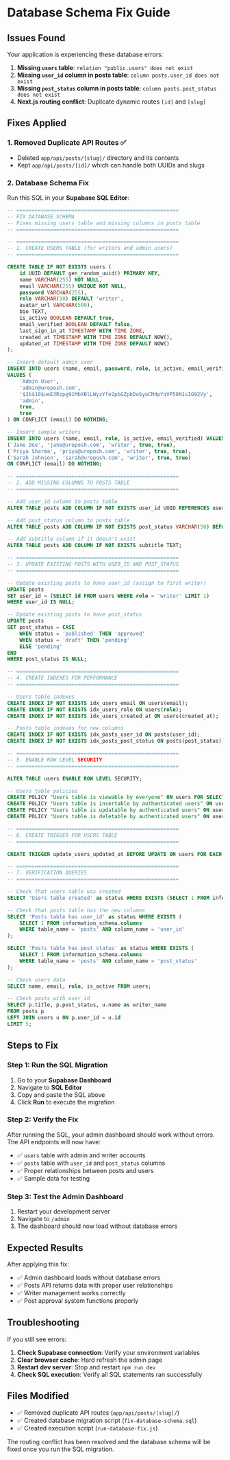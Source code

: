 # Database Schema Fix Guide

## Issues Found

Your application is experiencing these database errors:

1. **Missing `users` table**: `relation "public.users" does not exist`
2. **Missing `user_id` column in posts table**: `column posts.user_id does not exist`
3. **Missing `post_status` column in posts table**: `column posts.post_status does not exist`
4. **Next.js routing conflict**: Duplicate dynamic routes `[id]` and `[slug]`

## Fixes Applied

### 1. Removed Duplicate API Routes ✅

- Deleted `app/api/posts/[slug]/` directory and its contents
- Kept `app/api/posts/[id]/` which can handle both UUIDs and slugs

### 2. Database Schema Fix

Run this SQL in your **Supabase SQL Editor**:

```sql
-- =====================================================
-- FIX DATABASE SCHEMA
-- Fixes missing users table and missing columns in posts table
-- =====================================================

-- =====================================================
-- 1. CREATE USERS TABLE (for writers and admin users)
-- =====================================================

CREATE TABLE IF NOT EXISTS users (
    id UUID DEFAULT gen_random_uuid() PRIMARY KEY,
    name VARCHAR(255) NOT NULL,
    email VARCHAR(255) UNIQUE NOT NULL,
    password VARCHAR(255),
    role VARCHAR(50) DEFAULT 'writer',
    avatar_url VARCHAR(500),
    bio TEXT,
    is_active BOOLEAN DEFAULT true,
    email_verified BOOLEAN DEFAULT false,
    last_sign_in_at TIMESTAMP WITH TIME ZONE,
    created_at TIMESTAMP WITH TIME ZONE DEFAULT NOW(),
    updated_at TIMESTAMP WITH TIME ZONE DEFAULT NOW()
);

-- Insert default admin user
INSERT INTO users (name, email, password, role, is_active, email_verified) 
VALUES (
    'Admin User', 
    'admin@ureposh.com', 
    '$2b$10$ueE3Rzpg91MbXBlLWyzYfe2pbGZpbDoSyoCM4pYqVP58N1sIG92Vy', 
    'admin', 
    true, 
    true
) ON CONFLICT (email) DO NOTHING;

-- Insert sample writers
INSERT INTO users (name, email, role, is_active, email_verified) VALUES
('Jane Doe', 'jane@ureposh.com', 'writer', true, true),
('Priya Sharma', 'priya@ureposh.com', 'writer', true, true),
('Sarah Johnson', 'sarah@ureposh.com', 'writer', true, true)
ON CONFLICT (email) DO NOTHING;

-- =====================================================
-- 2. ADD MISSING COLUMNS TO POSTS TABLE
-- =====================================================

-- Add user_id column to posts table
ALTER TABLE posts ADD COLUMN IF NOT EXISTS user_id UUID REFERENCES users(id);

-- Add post_status column to posts table
ALTER TABLE posts ADD COLUMN IF NOT EXISTS post_status VARCHAR(50) DEFAULT 'pending';

-- Add subtitle column if it doesn't exist
ALTER TABLE posts ADD COLUMN IF NOT EXISTS subtitle TEXT;

-- =====================================================
-- 3. UPDATE EXISTING POSTS WITH USER_ID AND POST_STATUS
-- =====================================================

-- Update existing posts to have user_id (assign to first writer)
UPDATE posts 
SET user_id = (SELECT id FROM users WHERE role = 'writer' LIMIT 1)
WHERE user_id IS NULL;

-- Update existing posts to have post_status
UPDATE posts 
SET post_status = CASE 
    WHEN status = 'published' THEN 'approved'
    WHEN status = 'draft' THEN 'pending'
    ELSE 'pending'
END
WHERE post_status IS NULL;

-- =====================================================
-- 4. CREATE INDEXES FOR PERFORMANCE
-- =====================================================

-- Users table indexes
CREATE INDEX IF NOT EXISTS idx_users_email ON users(email);
CREATE INDEX IF NOT EXISTS idx_users_role ON users(role);
CREATE INDEX IF NOT EXISTS idx_users_created_at ON users(created_at);

-- Posts table indexes for new columns
CREATE INDEX IF NOT EXISTS idx_posts_user_id ON posts(user_id);
CREATE INDEX IF NOT EXISTS idx_posts_post_status ON posts(post_status);

-- =====================================================
-- 5. ENABLE ROW LEVEL SECURITY
-- =====================================================

ALTER TABLE users ENABLE ROW LEVEL SECURITY;

-- Users table policies
CREATE POLICY "Users table is viewable by everyone" ON users FOR SELECT USING (true);
CREATE POLICY "Users table is insertable by authenticated users" ON users FOR INSERT WITH CHECK (true);
CREATE POLICY "Users table is updatable by authenticated users" ON users FOR UPDATE USING (true);
CREATE POLICY "Users table is deletable by authenticated users" ON users FOR DELETE USING (true);

-- =====================================================
-- 6. CREATE TRIGGER FOR USERS TABLE
-- =====================================================

CREATE TRIGGER update_users_updated_at BEFORE UPDATE ON users FOR EACH ROW EXECUTE FUNCTION update_updated_at_column();

-- =====================================================
-- 7. VERIFICATION QUERIES
-- =====================================================

-- Check that users table was created
SELECT 'Users table created' as status WHERE EXISTS (SELECT 1 FROM information_schema.tables WHERE table_name = 'users');

-- Check that posts table has the new columns
SELECT 'Posts table has user_id' as status WHERE EXISTS (
    SELECT 1 FROM information_schema.columns 
    WHERE table_name = 'posts' AND column_name = 'user_id'
);

SELECT 'Posts table has post_status' as status WHERE EXISTS (
    SELECT 1 FROM information_schema.columns 
    WHERE table_name = 'posts' AND column_name = 'post_status'
);

-- Check users data
SELECT name, email, role, is_active FROM users;

-- Check posts with user_id
SELECT p.title, p.post_status, u.name as writer_name 
FROM posts p 
LEFT JOIN users u ON p.user_id = u.id 
LIMIT 5;
```

## Steps to Fix

### Step 1: Run the SQL Migration
1. Go to your **Supabase Dashboard**
2. Navigate to **SQL Editor**
3. Copy and paste the SQL above
4. Click **Run** to execute the migration

### Step 2: Verify the Fix
After running the SQL, your admin dashboard should work without errors. The API endpoints will now have:

- ✅ `users` table with admin and writer accounts
- ✅ `posts` table with `user_id` and `post_status` columns
- ✅ Proper relationships between posts and users
- ✅ Sample data for testing

### Step 3: Test the Admin Dashboard
1. Restart your development server
2. Navigate to `/admin`
3. The dashboard should now load without database errors

## Expected Results

After applying this fix:

- ✅ Admin dashboard loads without database errors
- ✅ Posts API returns data with proper user relationships
- ✅ Writer management works correctly
- ✅ Post approval system functions properly

## Troubleshooting

If you still see errors:

1. **Check Supabase connection**: Verify your environment variables
2. **Clear browser cache**: Hard refresh the admin page
3. **Restart dev server**: Stop and restart `npm run dev`
4. **Check SQL execution**: Verify all SQL statements ran successfully

## Files Modified

- ✅ Removed duplicate API routes (`app/api/posts/[slug]/`)
- ✅ Created database migration script (`fix-database-schema.sql`)
- ✅ Created execution script (`run-database-fix.js`)

The routing conflict has been resolved and the database schema will be fixed once you run the SQL migration. 